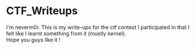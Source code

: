 # CTF_Writeups
I'm neverm0r.
This is my write-ups for the ctf contest I participated in that I felt like I learnt something from it (mostly kernel).  
Hope you guys like it !
